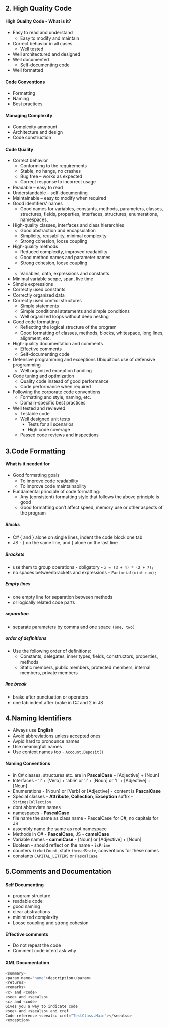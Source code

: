 ## 2. High Quality Code

#### High Quality Code - What is it?
- Easy to read and understand
  - Easy to modify and maintain
- Correct behavior in all cases
  - Well tested
- Well architectured and designed
- Well documented
  - Self-documenting code
- Well formatted  

#### Code Conventions
- Formatting
- Naming
- Best practices

#### Managing Complexity
- Complexity ammount
- Architecture and design
- Code construction

#### Code Quality
- Correct behavior
  - Conforming to the requirements
  - Stable, no hangs, no crashes
  - Bug free – works as expected
  - Correct response to incorrect usage
- Readable – easy to read
- Understandable – self-documenting
- Maintainable – easy to modify when required 
- Good identifiers' names
  - Good names for variables, constants, methods, parameters, classes, structures, fields, properties, interfaces, structures, enumerations, namespaces,
- High-quality classes, interfaces and class hierarchies
  - Good abstraction and encapsulation
  - Simplicity, reusability, minimal complexity
  - Strong cohesion, loose coupling
- High-quality methods
  - Reduced complexity, improved readability
  - Good method names and parameter names
  - Strong cohesion, loose coupling
-   - Variables, data, expressions and constants
  - Minimal variable scope, span, live time
  - Simple expressions
  - Correctly used constants
  - Correctly organized data
- Correctly used control structures
  - Simple statements
  - Simple conditional statements and simple conditions
  - Well organized loops without deep nesting
- Good code formatting
  - Reflecting the logical structure of the program
  - Good formatting of classes, methods, blocks, whitespace, long lines, alignment, etc.
- High-quality documentation and comments
  - Effective comments
  - Self-documenting code
- Defensive programming and exceptions
Ubiquitous use of defensive programming
  - Well organized exception handling
- Code tuning and optimization
  - Quality code instead of good performance
  - Code performance when required
- Following the corporate code conventions
  - Formatting and style, naming, etc.
  - Domain-specific best practices
- Well tested and reviewed
  - Testable code
  - Well designed unit tests
    - Tests for all scenarios
    - High code coverage
  - Passed code reviews and inspections

## 3.Code Formatting

#### What is it needed for
- Good formatting goals
  - To improve code readability
  - To improve code maintainability
- Fundamental principle of code formatting:
  - Any (consistent) formatting style that follows the above principle is good
  - Good formatting don’t affect speed, memory use or other aspects of the program

##### Blocks 
- C# { and } alone on single lines, indent the code block one tab  
- JS - { on the same line, and } alone on the last line  

##### Brackets  
- use them to group operations - obligatory - ```x = (3 + 4) * (2 + 7);```  
- no spaces betweenbrackets and expressions - ```Factorial(uint num);```  

##### Empty lines  
- one empty line for separation between methods   
- or logically related code parts

##### separation   
- separate parameters by comma and one space ```(one, two)```  

##### order of definitions  
- Use the following order of definitions:
  - Constants, delegates, inner types, fields, constructors, properties, methods
  - Static members, public members, protected members, internal members, private members

##### line break
- brake after punctuation or operators
- one tab indent after brake in C# and 2 in JS

## 4.Naming Identifiers
- Always use **English**
- Avoid abbreviations unless accepted ones
- Avpid hard to pronounce names
- Use meaningfull names
- Use context names too - ```Account.Deposit()```
 
 #### Naming Conventions
- in C# classes, structures etc. are in **PascalCase** - [Adjective] + [Noun]  
- Interfaces - 'I' + [Verb] + 'able' or 'I' + [Noun] or 'I' + [Adjective] + [Noun]  
- Enumerations - [Noun] or [Verb] or [Adjective] - content is **PascalCase**  
- Special classes - **Attribute**, **Collection**, **Exception** suffix - ```StringsCollection```  
- dont abbreviate names  
- namespaces - **PascalCase**
- file name the same as class name - PascalCase for C#, no capitals for JS
- assembly name the same as root namespace
- Methods in C# - **PascalCase**, JS - **camelCase**
- Variable names - **camelCase** - [Noun] or [Adjective] + [Noun]
- Boolean - should reflect on the name - ```isPrime```
- counters ```ticketCount```, state ```threadState```, conventions for these names
- constants ```CAPITAL_LETTERS``` or ```PascalCase``` 

## 5.Comments and Documentation

#### Self Documenting
- program structure
- readable code
- good naming
- clear abstractions
- minimized complexity
- Loose coupling and strong cohesion

#### Effective comments
- Do not repeat the code
- Comment code intent ask why

#### XML Documentation  
```C#
<summary>
<param name="name">description</param>
<returns>
<remarks>
<c> and <code>
<see> and <seealso>
<c> and <code>
Gives you a way to indicate code
<see> and <seealso> and cref
Code reference <seealso cref="TestClass.Main"></seealso>
<exception>
```
